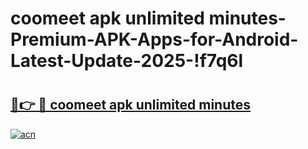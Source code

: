 # coomeet apk unlimited minutes-Premium-APK-Apps-for-Android-Latest-Update-2025-!f7q6l

# <h2><a href="https://googleone.com">🔗👉 🔴 coomeet apk unlimited minutes</a></h2>

[![acn](https://github.com/user-attachments/assets/0f9c940e-d8b0-45ae-aac7-cd30a18b3e1c)](https://googleone.com)

